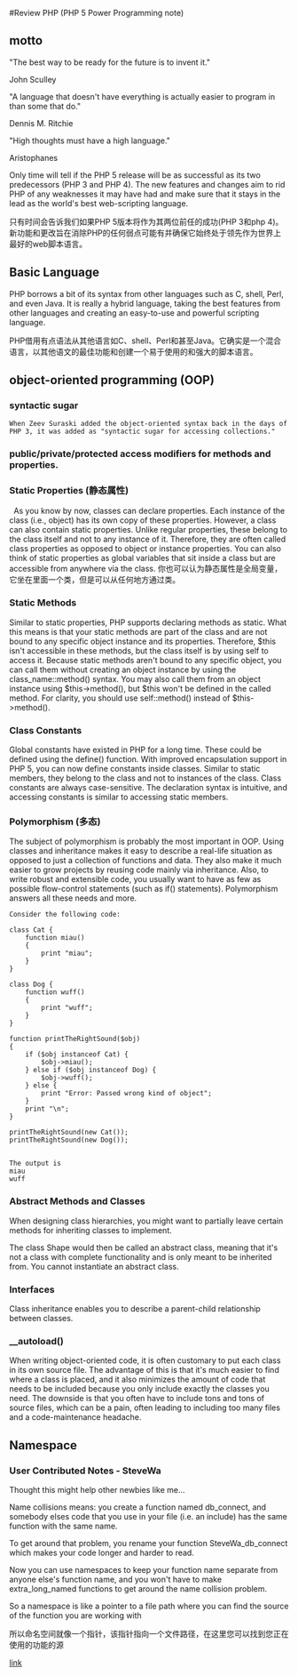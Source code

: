 #Review PHP (PHP 5 Power Programming note)

## motto
  "The best way to be ready for the future is to invent it."

  John Sculley
  
  "A language that doesn't have everything is actually easier to program in than some that do."

  Dennis M. Ritchie
  
  "High thoughts must have a high language."

   Aristophanes

Only time will tell if the PHP 5 release will be as successful as its two predecessors (PHP 3 and PHP 4). The new features and changes aim to rid PHP of any weaknesses it may have had and make sure that it stays in the lead as the world's best web-scripting language.

只有时间会告诉我们如果PHP 5版本将作为其两位前任的成功(PHP 3和php 4)。新功能和更改旨在消除PHP的任何弱点可能有并确保它始终处于领先作为世界上最好的web脚本语言。

## Basic Language
PHP borrows a bit of its syntax from other languages such as C, shell, Perl, and even Java. It is really a hybrid language, taking the best features from other languages and creating an easy-to-use and powerful scripting language.

PHP借用有点语法从其他语言如C、shell、Perl和甚至Java。它确实是一个混合语言，以其他语文的最佳功能和创建一个易于使用的和强大的脚本语言。

## object-oriented programming (OOP)
### syntactic sugar
    When Zeev Suraski added the object-oriented syntax back in the days of PHP 3, it was added as "syntactic sugar for accessing collections." 
### public/private/protected access modifiers for methods and properties.

### Static Properties (静态属性)
   As you know by now, classes can declare properties. Each instance of the class (i.e., object) has its own copy of these properties. However, a class can also contain static properties. Unlike regular properties, these belong to the class itself and not to any instance of it. Therefore, they are often called class properties as opposed to object or instance properties. You can also think of static properties as global variables that sit inside a class but are accessible from anywhere via the class.
   你也可以认为静态属性是全局变量，它坐在里面一个类，但是可以从任何地方通过类。

### Static Methods 
  Similar to static properties, PHP supports declaring methods as static. What this means is that your static methods are part of the class and are not bound to any specific object instance and its properties. Therefore, $this isn't accessible in these methods, but the class itself is by using self to access it. Because static methods aren't bound to any specific object, you can call them without creating an object instance by using the class_name::method() syntax. You may also call them from an object instance using $this->method(), but $this won't be defined in the called method. For clarity, you should use self::method() instead of $this->method().

### Class Constants
Global constants have existed in PHP for a long time. These could be defined using the define() function. With improved encapsulation support in PHP 5, you can now define constants inside classes. Similar to static members, they belong to the class and not to instances of the class. Class constants are always case-sensitive. The declaration syntax is intuitive, and accessing constants is similar to accessing static members.

### Polymorphism (多态)
The subject of polymorphism is probably the most important in OOP. Using classes and inheritance makes it easy to describe a real-life situation as opposed to just a collection of functions and data. They also make it much easier to grow projects by reusing code mainly via inheritance. Also, to write robust and extensible code, you usually want to have as few as possible flow-control statements (such as if() statements). Polymorphism answers all these needs and more.

    Consider the following code:

    class Cat {
        function miau()
        {
            print "miau";
        }
    }

    class Dog {
        function wuff()
        {
            print "wuff";
        }
    }

    function printTheRightSound($obj)
    {
        if ($obj instanceof Cat) {
            $obj->miau();
        } else if ($obj instanceof Dog) {
            $obj->wuff();
        } else {
            print "Error: Passed wrong kind of object";
        }
        print "\n";
    }

    printTheRightSound(new Cat());
    printTheRightSound(new Dog());


    The output is
    miau
    wuff

### Abstract Methods and Classes
When designing class hierarchies, you might want to partially leave certain methods for inheriting classes to implement. 

The class Shape would then be called an abstract class, meaning that it's not a class with complete functionality and is only meant to be inherited from. You cannot instantiate an abstract class.

### Interfaces
Class inheritance enables you to describe a parent-child relationship between classes. 

### __autoload()
When writing object-oriented code, it is often customary to put each class in its own source file. The advantage of this is that it's much easier to find where a class is placed, and it also minimizes the amount of code that needs to be included because you only include exactly the classes you need. The downside is that you often have to include tons and tons of source files, which can be a pain, often leading to including too many files and a code-maintenance headache.

## Namespace

### User Contributed Notes - SteveWa 
Thought this might help other newbies like me...

Name collisions means: 
you create a function named db_connect, and somebody elses code that you use in your file (i.e. an include) has the same function with the same name.

To get around that problem, you rename your function SteveWa_db_connect  which makes your code longer and harder to read.

Now you can use namespaces to keep your function name separate from anyone else's function name, and you won't have to make extra_long_named functions to get around the name collision problem.

So a namespace is like a pointer to a file path where you can find the source of the function you are working with

所以命名空间就像一个指针，该指针指向一个文件路径，在这里您可以找到您正在使用的功能的源

[link](http://php.net/manual/en/language.namespaces.rationale.php#102662)
